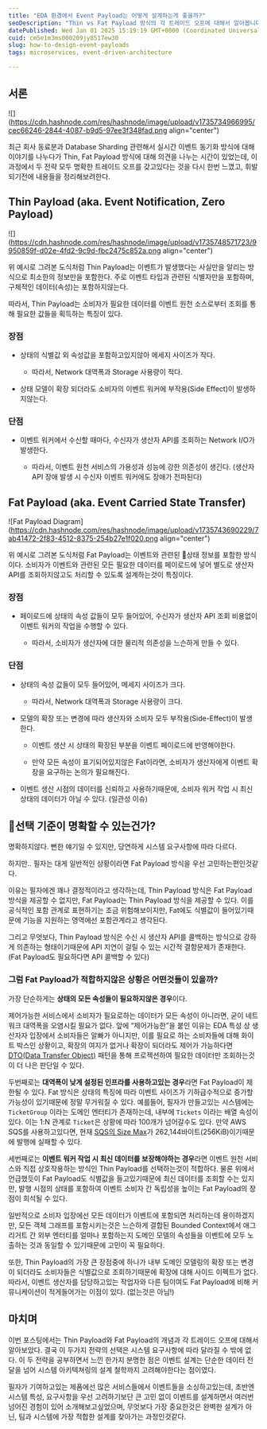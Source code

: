 ```yaml
---
title: "EDA 환경에서 Event Payload는 어떻게 설계하는게 좋을까?"
seoDescription: "Thin vs Fat Payload 방식의 각 트레이드 오프에 대해서 알아봅니다."
datePublished: Wed Jan 01 2025 15:19:19 GMT+0000 (Coordinated Universal Time)
cuid: cm5e1m3ms000209jy8517ew30
slug: how-to-design-event-payloads
tags: microservices, event-driven-architecture

---
```


## 서론

![](https://cdn.hashnode.com/res/hashnode/image/upload/v1735734966995/cec66246-2844-4087-b9d5-97ee3f348fad.png align="center")

최근 회사 동료분과 Database Sharding 관련해서 실시간 이벤트 동기화 방식에 대해 이야기를 나누다가 Thin, Fat Payload 방식에 대해 의견을 나누는 시간이 있었는데, 이 과정에서 두 전략 모두 명확한 트레이드 오프를 갖고있다는 것을 다시 한번 느꼈고, 휘발되기전에 내용들을 정리해보려한다.

## Thin Payload (aka. Event Notification, Zero Payload)

![](https://cdn.hashnode.com/res/hashnode/image/upload/v1735748571723/9950859f-d02e-4fd2-9c9d-fbc2475c852a.png align="center")

위 예시로 그려본 도식처럼 Thin Payload는 이벤트가 발생했다는 사실만을 알리는 방식으로 최소한의 정보만을 포함한다. 주로 이벤트 타입과 관련된 식별자만을 포함하며, 구체적인 데이터(속성)는 포함하지않는다.

따라서, Thin Payload는 소비자가 필요한 데이터를 이벤트 원천 소스로부터 조회를 통해 필요한 값들을 획득하는 특징이 있다.

### 장점

* 상태의 식별값 외 속성값을 포함하고있지않아 메세지 사이즈가 작다.
    
    * 따라서, Network 대역폭과 Storage 사용량이 적다.
        
* 상태 모델이 확장 되더라도 소비자의 이벤트 워커에 부작용(Side Effect)이 발생하지않는다.
    

### 단점

* 이벤트 워커에서 수신할 때마다, 수신자가 생산자 API를 조회하는 Network I/O가 발생한다.
    
    * 따라서, 이벤트 원천 서비스의 가용성과 성능에 강한 의존성이 생긴다. (생산자 API 장애 발생 시 수신자 이벤트 워커에도 장애가 전파된다)
        

## Fat Payload (aka. Event Carried State Transfer)

![Fat Payload Diagram](https://cdn.hashnode.com/res/hashnode/image/upload/v1735743690229/7ab41472-2f83-4512-8375-254b27e1f020.png align="center")

위 예시로 그려본 도식처럼 Fat Payload는 이벤트와 관련된 상태 정보를 포함한 방식이다. 소비자가 이벤트와 관련된 모든 필요한 데이터를 페이로드에 넣어 별도로 생산자 API를 조회하지않고도 처리할 수 있도록 설계하는것이 특징이다.

### 장점

* 페이로드에 상태의 속성 값들이 모두 들어있어, 수신자가 생산자 API 조회 비용없이 이벤트 워커의 작업을 수행할 수 있다.
    
    * 따라서, 소비자가 생산자에 대한 물리적 의존성을 느슨하게 만들 수 있다.
        

### 단점

* 상태의 속성 값들이 모두 들어있어, 메세지 사이즈가 크다.
    
    * 따라서, Network 대역폭과 Storage 사용량이 크다.
        
* 모델의 확장 또는 변경에 따라 생산자와 소비자 모두 부작용(Side-Effect)이 발생한다.
    
    * 이벤트 생산 시 상태의 확장된 부분을 이벤트 페이로드에 반영해야한다.
        
    * 만약 모든 속성이 표기되어있지않은 Fat이라면, 소비자가 생산자에게 이벤트 확장을 요구하는 논의가 필요해진다.
        
* 이벤트 생산 시점의 데이터를 신뢰하고 사용하기때문에, 소비자 워커 작업 시 최신 상태의 데이터가 아닐 수 있다. (일관성 이슈)
    

## 선택 기준이 명확할 수 있는건가?

명확하지않다. 뻔한 얘기일 수 있지만, 당연하게 시스템 요구사항에 따라 다르다.

하지만.. 필자는 대게 일반적인 상황이라면 Fat Payload 방식을 우선 고민하는편인것같다.

이유는 필자에겐 꽤나 결정적이라고 생각하는데, Thin Payload 방식은 Fat Payload 방식을 제공할 수 없지만, Fat Payload는 Thin Payload 방식을 제공할 수 있다. 이를 공식적인 포함 관계로 표현하기는 조금 위험해보이지만, Fat에도 식별값이 들어있기때문에 기능을 지원하는 영역에선 포함관계라고 생각된다.

그리고 무엇보다, Thin Payload 방식은 수신 시 생산자 API를 콜백하는 방식으로 강하게 의존하는 형태이기때문에 API 지연이 걸릴 수 있는 시간적 결함문제가 존재한다. (Fat Payload도 필요하다면 API 콜백할 수 있다)

### 그럼 Fat Payload가 적합하지않은 상황은 어떤것들이 있을까?

가장 단순하게는 **상태의 모든 속성들이 필요하지않은 경우**이다.

제어가능한 서비스에서 소비자가 필요로하는 데이터가 모든 속성이 아니라면, 굳이 네트워크 대역폭을 오염시킬 필요가 없다. 앞에 “제어가능한”을 붙인 이유는 EDA 특성 상 생산자자 입장에서 소비자들은 알빠가 아니지만, 이를 필요로 하는 소비자들에 대해 화이트 박스인 상황이고, 확장의 여지가 없거나 확장이 되더라도 제어가 가능하다면 [DTO(Data Transfer Object)](https://martinfowler.com/eaaCatalog/dataTransferObject.html) 패턴을 통해 프로젝션하여 필요한 데이터만 조회하는것이 더 나은 판단일 수 있다.

두번째로는 **대역폭이 낮게 설정된 인프라를 사용하고있는 경우**라면 Fat Payload이 제한될 수 있다. Fat 방식은 상태의 특징에 따라 이벤트 사이즈가 기하급수적으로 증가할 가능성이 있기때문에 정말 무거워질 수 있다. 예를들어, 필자가 만들고있는 시스템에는 `TicketGroup` 이라는 도메인 엔터티가 존재하는데, 내부에 `Tickets` 이라는 배열 속성이 있다. 이는 1:N 관계로 `Ticket`은 상황에 따라 100개가 넘어갈수도 있다. 만약 AWS SQS를 사용하고있다면, 현재 [SQS의 Size Max](https://docs.aws.amazon.com/ko_kr/AWSSimpleQueueService/latest/SQSDeveloperGuide/quotas-messages.html)가 262,144바이트(256KiB)이기때문에 발행에 실패할 수 있다.

세번째로는 **이벤트 워커 작업 시 최신 데이터를 보장해야하는 경우**라면 이벤트 원천 서비스와 직접 상호작용하는 방식인 Thin Payload를 선택하는것이 적합하다. 물론 위에서 언급했듯이 Fat Payload도 식별값을 들고있기때문에 최신 데이터를 조회할 수는 있지만, 발행 시점의 상태를 포함하여 이벤트 소비자 간 독립성을 높이는 Fat Payload의 장점이 희석될 수 있다.

일반적으로 소비자 입장에선 모든 데이터가 이벤트에 포함되면 처리하는데 용이하겠지만, 모든 객체 그래프를 포함시키는것은 느슨하게 결합된 Bounded Context에서 애그리거트 간 외부 엔터티를 얼마나 포함하는지 도메인 모델의 속성들을 이벤트에 모두 노출하는 것과 동일할 수 있기때문에 고민이 꼭 필요하다.

또한, Thin Payload의 가장 큰 장점중에 하나가 내부 도메인 모델링의 확장 또는 변경이 되더라도 소비자들은 식별값으로 조회하기때문에 확장에 대해 사이드 이펙트가 없다. 따라서, 이벤트 생산자를 담당하고있는 작업자와 다른 팀이여도 Fat Payload에 비해 커뮤니케이션이 적게들어가는 이점이 있다. (없는것은 아님!)

## 마치며

이번 포스팅에서는 Thin Payload와 Fat Payload의 개념과 각 트레이드 오프에 대해서 알아보았다. 결국 이 두가지 전략의 선택은 시스템 요구사항에 따라 달라질 수 밖에 없다. 이 두 전략을 공부하면서 느낀 한가지 분명한 점은 이벤트 설계는 단순한 데이터 전달을 넘어 시스템 아키텍쳐링의 설계 철학까지 고려해야한다는 점이였다.

필자가 기여하고있는 제품에선 많은 서비스들에서 이벤트들을 소싱하고있는데, 초반엔 시스템 특성, 요구사항을 우선 고려하기보단 큰 고민 없이 이벤트를 설계하면서 여러번 넘어진 경험이 있어 소개해보고싶었으며, 무엇보다 가장 중요한것은 완벽한 설계가 아닌, 팀과 시스템에 가장 적합한 설계를 찾아가는 과정인것같다.
